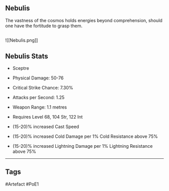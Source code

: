 ## Nebulis
The vastness of the cosmos holds energies beyond comprehension, should one have the fortitude to grasp them.
##
![[Nebulis.png]]
## Nebulis Stats
- Sceptre
- Physical Damage: 50-76
- Critical Strike Chance: 7.30%
- Attacks per Second: 1.25
- Weapon Range: 1.1 metres
- Requires Level 68, 104 Str, 122 Int

- (15-20)% increased Cast Speed
- (15-20)% increased Cold Damage per 1% Cold Resistance above 75%
- (15-20)% increased Lightning Damage per 1% Lightning Resistance above 75%


---
## Tags
#Artefact
#PoE1